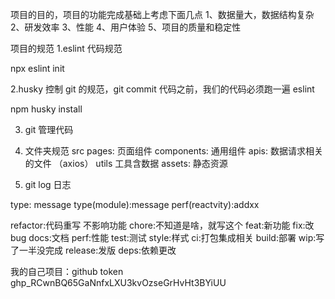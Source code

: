 项目的目的，项目的功能完成基础上考虑下面几点
1、数据量大，数据结构复杂
2、研发效率
3、性能
4、用户体验
5、项目的质量和稳定性

项目的规范
1.eslint 代码规范

npx eslint init

2.husky 控制 git 的规范，git commit 代码之前，我们的代码必须跑一遍 eslint

npm husky install

3. git 管理代码

4. 文件夹规范
   src
   pages: 页面组件
   components: 通用组件
   apis: 数据请求相关的文件 （axios）
   utils 工具含数据
   assets: 静态资源

5. git log 日志

type: message
type(module):message
perf(reactvity):addxx

refactor:代码重写 不影响功能
chore:不知道是啥，就写这个
feat:新功能
fix:改 bug
docs:文档
perf:性能
test:测试
style:样式
ci:打包集成相关
build:部署
wip:写了一半没完成
release:发版
deps:依赖更改

我的自己项目：github token
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
